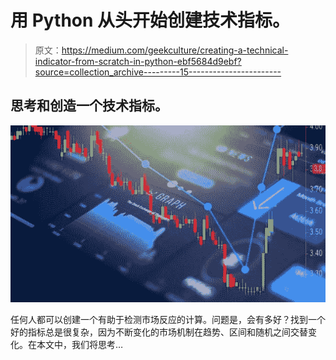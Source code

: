 # 用 Python 从头开始创建技术指标。

> 原文：<https://medium.com/geekculture/creating-a-technical-indicator-from-scratch-in-python-ebf5684d9ebf?source=collection_archive---------15----------------------->

## 思考和创造一个技术指标。

![](img/5cb6131654cd174f3d86ad256baae2c8.png)

任何人都可以创建一个有助于检测市场反应的计算。问题是，会有多好？找到一个好的指标总是很复杂，因为不断变化的市场机制在趋势、区间和随机之间交替变化。在本文中，我们将思考…